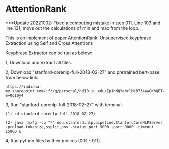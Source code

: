 # AttentionRank

***Update 20221002: Fixed a computing mistake in step 011. Line 103 and line 131, move out the calculations of min and max from the loop.

This is an implement of paper AttentionRank: Unsupervised keyphrase Extraction using Self and Cross Attentions

Keyphrase Extractor can be run as below:

1, Download and extract all files.

2, Download "stanford-corenlp-full-2018-02-27" and pretrained bert-base from below link:

    https://indiana-my.sharepoint.com/:f:/g/personal/hd10_iu_edu/Ep1hNQYehrlMkB734awOKhQBTv3qVVsW8iO8bMl4Vdg46Q?e=0oI0y4

3, Run "stanford-corenlp-full-2018-02-27" with terminal:

    (1) cd stanford-corenlp-full-2018-02-27/
    
    (2) java -mx4g -cp "*" edu.stanford.nlp.pipeline.StanfordCoreNLPServer -preload tokenize,ssplit,pos -status_port 9000 -port 9000 -timeout 15000 &
  
4, Run python files by their indices (001 - 011).


